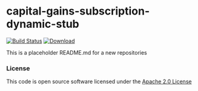 # capital-gains-subscription-dynamic-stub

[![Build Status](https://travis-ci.org/hmrc/capital-gains-subscription-dynamic-stub.svg)](https://travis-ci.org/hmrc/capital-gains-subscription-dynamic-stub) [ ![Download](https://api.bintray.com/packages/hmrc/releases/capital-gains-subscription-dynamic-stub/images/download.svg) ](https://bintray.com/hmrc/releases/capital-gains-subscription-dynamic-stub/_latestVersion)

This is a placeholder README.md for a new repositories

### License

This code is open source software licensed under the [Apache 2.0 License]("http://www.apache.org/licenses/LICENSE-2.0.html")